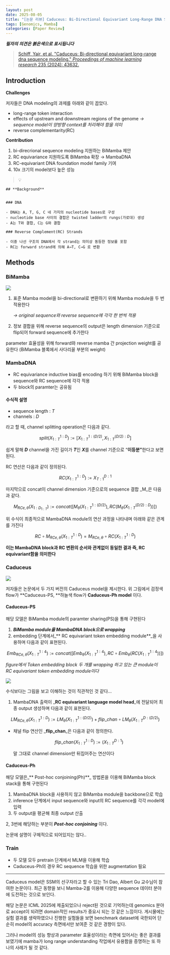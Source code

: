 ```yaml
---
layout: post
date: 2025-08-05
title: "[논문 리뷰] Caduceus: Bi-Directional Equivariant Long-Range DNA Sequence Modeling"
tags: [Genomics, Mamba]
categories: [Paper Review]
---
```


<span class="notion-red">_**필자의 의견은 붉은색으로 표시됩니다**_</span>


> [Schiff, Yair, et al. "Caduceus: Bi-directional equivariant long-range dna sequence modeling." ](https://pmc.ncbi.nlm.nih.gov/articles/PMC12189541/)[_Proceedings of machine learning research_](https://pmc.ncbi.nlm.nih.gov/articles/PMC12189541/)[ 235 (2024): 43632.](https://pmc.ncbi.nlm.nih.gov/articles/PMC12189541/)



## Introduction


**Challenges**


저자들은 DNA modeling의 과제를 아래와 같이 꼽았다.

- long-range token interaction
- effects of upstream and downstream regions of the genome 
_→ sequence model이 양방향 context를 처리해야 함을 의미_
- reverse complementarity(RC)

**Contribution**

1. bi-direcrional sequence modeling 지원하는 BiMamba 제안
1. RC equivariance 지원하도록 BiMamba 확장 → MambaDNA
1. RC-equivariant DNA foundation model family 기여
1. 10x 크기의 model보다 높은 성능

> 💡 


	## **Background**


	### DNA

	- DNA는 A, T, G, C 네 가지의 nucleotide bases로 구성
	- nucleotide base 사이의 결합은 twisted ladder의 rungs(가로대) 생성
	- A는 T와 결합, C는 G와 결합

	### Reverse Complement(RC) Strands

	- 이중 나선 구조의 DNA에서 각 strand는 의미상 동등한 정보를 포함
	- RC는 forward strand에 의해 A→T, C→G 로 변환


## Methods



### BiMamba


![](https://prod-files-secure.s3.us-west-2.amazonaws.com/542b861c-36a8-4051-84e5-8804b6728dba/2c247d59-7815-4980-99f0-8f0d21f445a7/image.png?X-Amz-Algorithm=AWS4-HMAC-SHA256&X-Amz-Content-Sha256=UNSIGNED-PAYLOAD&X-Amz-Credential=ASIAZI2LB466TLZW6NZ2%2F20251006%2Fus-west-2%2Fs3%2Faws4_request&X-Amz-Date=20251006T121551Z&X-Amz-Expires=3600&X-Amz-Security-Token=IQoJb3JpZ2luX2VjEPP%2F%2F%2F%2F%2F%2F%2F%2F%2F%2FwEaCXVzLXdlc3QtMiJHMEUCIQDfXnxsIwaaqvVBo2NWgAMah1P9K0pOI5zsfL%2Fw707UHAIgJVQRWThtdfrcPQKmnL0WrpB6eFNNJaFPD2JuF48xrXoqiAQIi%2F%2F%2F%2F%2F%2F%2F%2F%2F%2F%2FARAAGgw2Mzc0MjMxODM4MDUiDB5cyutJqF6FAqThvircA%2Bp%2B5hZYdTQ0CkDmhDk2XzHdOPXm6LyQi%2B4x16KcwuP9BTleId2NjtAOd2aNXeWVCAcNoaVOOigABTNTiPoOpPA0KCuyNgrwPlZaicSHRSlD9EBEyPOM4qS4prg%2BlaqktxKIY4WOLzLaiiJ3YKUsGRmmvcvJX4qUWq7C8LwVqAOGyI2%2BUeUSmHyqZHghOPtEaonIkbFCVFYHlk4m22KwYjMrDjpMABwbxV4JZKKjEc2Kf%2FozSJNjE0grQ54YoF4PStkownQXF2m1nt3eQcxAZ4AJkEEX%2Fdfve3WJjbHBviwzRWzIUd3bLi9W4hHnPA5gejlj7HJUvQZpeZTkpqowLLfAmJrWRykSp6WG6FJn0xhvThXAfOcmatj6rcilCNlPG2qR1zxh4NQnYxM%2Bt5%2F0G4DAqYaBX1PCX0ksx7o86C3A3b5SEYF4mlkZZ56kWjB3qyNFCEc%2BD2qCHuRFH6Cuzv8IlisKhtPEDgaOm0PVAcZh9TQ59VBnGltQnaVUDE9WdBxpMFxvW75Ry%2Fr1jIawLbcYU6%2FGRw8JWbGO3bo8MMoiTrquDnRN%2Fo%2FN9wq9%2B9VnP3Rub2%2FhCy6tjzTz2C1tgUL6gA5vvV3OzOaGhCRNBOuWYdoWEgJVKzHGtC0pMPKujscGOqUBAZmtJsTeAqMfWiPXq34dAVLZdf1cPR1wSJVYtssvJc%2F6taUHl6y2Sa93a3%2BRJkMOc3ueXWLFUnDqq6nQutaw91MarJ4M4kJa62fUZLq1rEtktvOyK2S%2BwDo3az%2FsKy%2Fljw0IPxAAZj6s%2FiHkKw6VPe3g3Q9%2BmzgeUEpcFB9H0wbT4XZxycrD0hJy6IJSgXWvQ9j0DsPCAccBFSczpY96gKBiUvLs&X-Amz-Signature=b3c499deded8a2029c096f3a8c35ce4834b370a6a3a59ba1af637fc2c025a555&X-Amz-SignedHeaders=host&x-amz-checksum-mode=ENABLED&x-id=GetObject)

1. 표준 Mamba model을 bi-directional로 변환하기 위해 Mamba module을 두 번 적용한다

	_→ original sequence와 reverse sequence에 각각 한 번씩 적용_

1. 정보 결합을 위해 reverse sequence의 output은 length dimension 기준으로 flip되어 forward sequence에 추가한다

parameter 효율성을 위해 forward와 reverse mamba 간 projection weight를 공유한다 (BiMamba 블록에서 사다리꼴 부분의 weight)



### MambaDNA

- RC equivariance inductive bias를 encoding 하기 위해 BiMamba block을 sequence와 RC sequence에 각각 적용
- 두 block의 paramter는 공유됨


#### 수식적 설명

- sequence length : _T_
- channels : _D_

라고 할 때,  channel splitting operation은 다음과 같다.


$$
split(X^{1:D}_{1:T}):=[X^{1:(D/2)}_{1:T},X^{(D/2):D}_{1:T}]
$$


<span class="notion-red">쉽게 말해 </span><span class="notion-red">_**D**_</span><span class="notion-red"> channel을 가진 길이가 </span><span class="notion-red">_**T**_</span><span class="notion-red">인 </span><span class="notion-red">_**X**_</span><span class="notion-red">를 channel 기준으로 “</span><span class="notion-red">**이등분”**</span><span class="notion-red">한다고 보면 된다.</span>


RC 연산은 다음과 같이 정의된다.


$$
RC(X^{1:D}_{1:T}):=X^{D:1}_{T:1}
$$


마지막으로 concat이 channel dimension 기준으로의 sequence 결합 _M_은 다음과 같다.


$$
M_{RCe,\theta}(X_{1:D_{1:T}}):=concat([M_{\theta}(X^{1:(D/2)}_{1:T}),RC(M_{\theta}(X^{(D/2):D}_{1:T}))])
$$


위 수식이 최종적으로 MambaDNA module의 연산 과정을 나타내며 아래와 같은 관계를 가진다


$$
RC\circ M_{RCe,\theta}(X^{1:D}_{1:T}) = M_{RCe,\theta} \circ RC(X^{1:D}_{1:T})
$$


**이는 MambaDNA block과 RC 변환의 순서와 관계없이 동일한 결과 즉, RC equivariant함을 의미한다**



### Caduceus


![](https://prod-files-secure.s3.us-west-2.amazonaws.com/542b861c-36a8-4051-84e5-8804b6728dba/f94a60d7-8145-473b-aef9-7c68d3ec604a/image.png?X-Amz-Algorithm=AWS4-HMAC-SHA256&X-Amz-Content-Sha256=UNSIGNED-PAYLOAD&X-Amz-Credential=ASIAZI2LB466TLZW6NZ2%2F20251006%2Fus-west-2%2Fs3%2Faws4_request&X-Amz-Date=20251006T121551Z&X-Amz-Expires=3600&X-Amz-Security-Token=IQoJb3JpZ2luX2VjEPP%2F%2F%2F%2F%2F%2F%2F%2F%2F%2FwEaCXVzLXdlc3QtMiJHMEUCIQDfXnxsIwaaqvVBo2NWgAMah1P9K0pOI5zsfL%2Fw707UHAIgJVQRWThtdfrcPQKmnL0WrpB6eFNNJaFPD2JuF48xrXoqiAQIi%2F%2F%2F%2F%2F%2F%2F%2F%2F%2F%2FARAAGgw2Mzc0MjMxODM4MDUiDB5cyutJqF6FAqThvircA%2Bp%2B5hZYdTQ0CkDmhDk2XzHdOPXm6LyQi%2B4x16KcwuP9BTleId2NjtAOd2aNXeWVCAcNoaVOOigABTNTiPoOpPA0KCuyNgrwPlZaicSHRSlD9EBEyPOM4qS4prg%2BlaqktxKIY4WOLzLaiiJ3YKUsGRmmvcvJX4qUWq7C8LwVqAOGyI2%2BUeUSmHyqZHghOPtEaonIkbFCVFYHlk4m22KwYjMrDjpMABwbxV4JZKKjEc2Kf%2FozSJNjE0grQ54YoF4PStkownQXF2m1nt3eQcxAZ4AJkEEX%2Fdfve3WJjbHBviwzRWzIUd3bLi9W4hHnPA5gejlj7HJUvQZpeZTkpqowLLfAmJrWRykSp6WG6FJn0xhvThXAfOcmatj6rcilCNlPG2qR1zxh4NQnYxM%2Bt5%2F0G4DAqYaBX1PCX0ksx7o86C3A3b5SEYF4mlkZZ56kWjB3qyNFCEc%2BD2qCHuRFH6Cuzv8IlisKhtPEDgaOm0PVAcZh9TQ59VBnGltQnaVUDE9WdBxpMFxvW75Ry%2Fr1jIawLbcYU6%2FGRw8JWbGO3bo8MMoiTrquDnRN%2Fo%2FN9wq9%2B9VnP3Rub2%2FhCy6tjzTz2C1tgUL6gA5vvV3OzOaGhCRNBOuWYdoWEgJVKzHGtC0pMPKujscGOqUBAZmtJsTeAqMfWiPXq34dAVLZdf1cPR1wSJVYtssvJc%2F6taUHl6y2Sa93a3%2BRJkMOc3ueXWLFUnDqq6nQutaw91MarJ4M4kJa62fUZLq1rEtktvOyK2S%2BwDo3az%2FsKy%2Fljw0IPxAAZj6s%2FiHkKw6VPe3g3Q9%2BmzgeUEpcFB9H0wbT4XZxycrD0hJy6IJSgXWvQ9j0DsPCAccBFSczpY96gKBiUvLs&X-Amz-Signature=a6092a76730080bc323b5dc2d3d56dea2cc7642e6e418cb71f6c56a56f555c87&X-Amz-SignedHeaders=host&x-amz-checksum-mode=ENABLED&x-id=GetObject)


저자들은 논문에서 두 가지 버전의 Caduceus model을 제시한다. 위 그림에서 검정색 flow가 **Caduceus-PS, **하늘색 flow가 **Caduceus-Ph model** 이다.



#### Caduceus-PS


해당 모델은 BiMamba module의 paramter sharing(PS)을 통해 구현된다

1. _**BiMamba module을 MambaDNA block으로 wrapping**_
1. embedding 단계에서_** RC equivariant token embedding module**_을 사용하며 다음과 같이 표현된다.

$$
Emb_{RCe,\theta}(X^{1:4}_{1:T}):=concat([Emb_{\theta}(X^{1:4}_{1:T}),RC \circ Emb_{\theta}(RC(X^{1:4}_{1:T}))])
$$


_figure에서 Token embedding block 두 개를 wrapping 하고 있는 큰 module이 RC equivariant token embedding module이다_


![](https://prod-files-secure.s3.us-west-2.amazonaws.com/542b861c-36a8-4051-84e5-8804b6728dba/b175e4da-71eb-4e91-8c23-a06dabe673c9/image.png?X-Amz-Algorithm=AWS4-HMAC-SHA256&X-Amz-Content-Sha256=UNSIGNED-PAYLOAD&X-Amz-Credential=ASIAZI2LB466TLZW6NZ2%2F20251006%2Fus-west-2%2Fs3%2Faws4_request&X-Amz-Date=20251006T121551Z&X-Amz-Expires=3600&X-Amz-Security-Token=IQoJb3JpZ2luX2VjEPP%2F%2F%2F%2F%2F%2F%2F%2F%2F%2FwEaCXVzLXdlc3QtMiJHMEUCIQDfXnxsIwaaqvVBo2NWgAMah1P9K0pOI5zsfL%2Fw707UHAIgJVQRWThtdfrcPQKmnL0WrpB6eFNNJaFPD2JuF48xrXoqiAQIi%2F%2F%2F%2F%2F%2F%2F%2F%2F%2F%2FARAAGgw2Mzc0MjMxODM4MDUiDB5cyutJqF6FAqThvircA%2Bp%2B5hZYdTQ0CkDmhDk2XzHdOPXm6LyQi%2B4x16KcwuP9BTleId2NjtAOd2aNXeWVCAcNoaVOOigABTNTiPoOpPA0KCuyNgrwPlZaicSHRSlD9EBEyPOM4qS4prg%2BlaqktxKIY4WOLzLaiiJ3YKUsGRmmvcvJX4qUWq7C8LwVqAOGyI2%2BUeUSmHyqZHghOPtEaonIkbFCVFYHlk4m22KwYjMrDjpMABwbxV4JZKKjEc2Kf%2FozSJNjE0grQ54YoF4PStkownQXF2m1nt3eQcxAZ4AJkEEX%2Fdfve3WJjbHBviwzRWzIUd3bLi9W4hHnPA5gejlj7HJUvQZpeZTkpqowLLfAmJrWRykSp6WG6FJn0xhvThXAfOcmatj6rcilCNlPG2qR1zxh4NQnYxM%2Bt5%2F0G4DAqYaBX1PCX0ksx7o86C3A3b5SEYF4mlkZZ56kWjB3qyNFCEc%2BD2qCHuRFH6Cuzv8IlisKhtPEDgaOm0PVAcZh9TQ59VBnGltQnaVUDE9WdBxpMFxvW75Ry%2Fr1jIawLbcYU6%2FGRw8JWbGO3bo8MMoiTrquDnRN%2Fo%2FN9wq9%2B9VnP3Rub2%2FhCy6tjzTz2C1tgUL6gA5vvV3OzOaGhCRNBOuWYdoWEgJVKzHGtC0pMPKujscGOqUBAZmtJsTeAqMfWiPXq34dAVLZdf1cPR1wSJVYtssvJc%2F6taUHl6y2Sa93a3%2BRJkMOc3ueXWLFUnDqq6nQutaw91MarJ4M4kJa62fUZLq1rEtktvOyK2S%2BwDo3az%2FsKy%2Fljw0IPxAAZj6s%2FiHkKw6VPe3g3Q9%2BmzgeUEpcFB9H0wbT4XZxycrD0hJy6IJSgXWvQ9j0DsPCAccBFSczpY96gKBiUvLs&X-Amz-Signature=bf5610641ca02959a7e0c09a2617087aa921409e9f2915d07324359b0356ecaa&X-Amz-SignedHeaders=host&x-amz-checksum-mode=ENABLED&x-id=GetObject)


<span class="notion-red">수식보다는 그림을 보고 이해하는 것이 직관적인 것 같다…</span>

1. MambaDNA 출력이 _**RC equivariant language model head**_에 전달되어 최종 output 생성하며 다음과 같이 표현된다.

$$
LM_{RCe,\theta}(X^{1:D}_{1:T}):= LM_{\theta}(X^{1:(D/2)}_{1:T})+flip\_chan\circ LM_{\theta}(X^{D:(D/2)}_{1:T})
$$

- 채널 flip 연산인 _**flip\_chan**_은 다음과 같이 정의한다.

	$$
	flip\_chan(X^{1:D}_{1:T}):=(X^{D:1}_{1:T})
	$$


	말 그대로 channel dimension만 뒤집어주는 연산이다



#### Caduceus-Ph


해당 모델은_** Post-hoc conjoining(Ph)**_ 방법론을 이용해 BiMamba block stack을 통해 구현된다

1. MambaDNA block을 사용하지 않고 BiMamba module을 backbone으로 학습
1. inference 단계에서 input sequence와 input의 RC sequence를 각각 model에 입력
1. 두 output을 평균해 최종 output 산출

2, 3번에 해당하는 부분이 _**Post-hoc conjoining**_ 이다.


<span class="notion-red">논문에 설명이 구체적으로 되어있지는 않다..</span>



### Train

- 두 모델 모두 pretrain 단계에서 MLM을 이용해 학습
- Caduceus-Ph의 경우 RC sequence 학습을 위한 augmentation 필요

---


<span class="notion-red">Caduceus model은 SSM의 선구자라고 할 수 있는 Tri Dao, Albert Gu 교수님이 참여한 논문이다. 최근 동향을 보니 Mamba-2를 이용해 다양한 sequence 데이터 분야에 도전하는 것으로 보인다.</span>


<span class="notion-red">해당 논문은 ICML 2025에 제출되었으나 reject된 것으로 기억하는데 genomics 분야로 accept이 되려면 domain적인 results가 중요시 되는 것 같은 느낌이다. 게시물에는 실험 결과를 생략하였으나 진행한 실험들을 보면 benchmark dataset에 국한되어 단순히 model의 accuracy 측면에서만 보여준 것 같은 경향이 있다.</span>


<span class="notion-red">그러나 model의 성능 향상과 parameter 효율성이라는 측면에 있어서는 좋은 결과를 보였기에 mamba가 long range understanding 작업에서 유용함을 증명하는 또 하나의 사례가 될 것 같다.</span>

